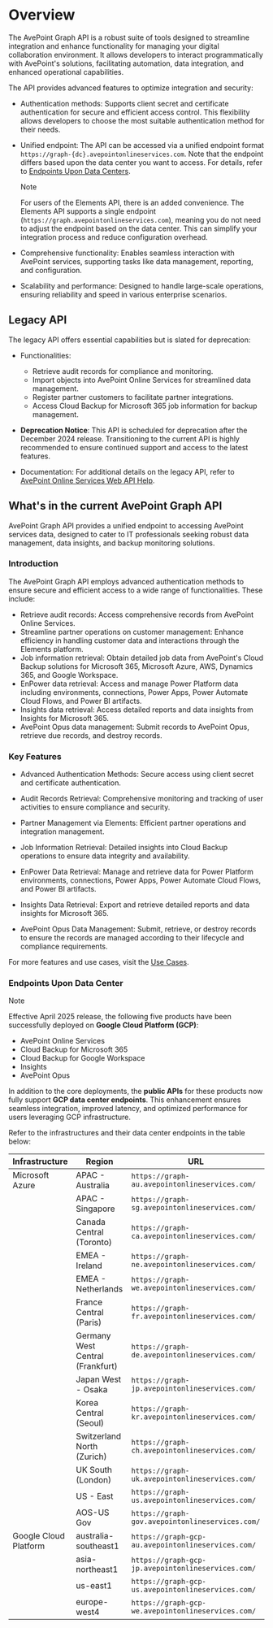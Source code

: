 # Overview

The AvePoint Graph API is a robust suite of tools designed to streamline integration and enhance functionality for managing your digital collaboration environment. It allows developers to interact programmatically with AvePoint's solutions, facilitating automation, data integration, and enhanced operational capabilities.  

The API provides advanced features to optimize integration and security:  

- Authentication methods: Supports client secret and certificate authentication for secure and efficient access control. This flexibility allows developers to choose the most suitable authentication method for their needs.  
- Unified endpoint: The API can be accessed via a unified endpoint format `https://graph-{dc}.avepointonlineservices.com`. Note that the endpoint differs based upon the data center you want to access. For details, refer to [Endpoints Upon Data Centers](#endpoints-upon-data-center). 
  > [!NOTE]
  > For users of the Elements API, there is an added convenience. The Elements API supports a single endpoint (`https://graph.avepointonlineservices.com`), meaning you do not need to adjust the endpoint based on the data center. This can simplify your integration process and reduce configuration overhead.

- Comprehensive functionality: Enables seamless interaction with AvePoint services, supporting tasks like data management, reporting, and configuration.  
- Scalability and performance: Designed to handle large-scale operations, ensuring reliability and speed in various enterprise scenarios.  

## Legacy API  

The legacy API offers essential capabilities but is slated for deprecation:  

- Functionalities:  
  - Retrieve audit records for compliance and monitoring.  
  - Import objects into AvePoint Online Services for streamlined data management.  
  - Register partner customers to facilitate partner integrations.  
  - Access Cloud Backup for Microsoft 365 job information for backup management.  

- **Deprecation Notice**: This API is scheduled for deprecation after the December 2024 release. Transitioning to the current API is highly recommended to ensure continued support and access to the latest features.  
- Documentation: For additional details on the legacy API, refer to [AvePoint Online Services Web API Help](https://avepointcdn.azureedge.net/assets/webhelp/avepoint-online-services-api/index.htm).  

## What's in the current AvePoint Graph API

AvePoint Graph API provides a unified endpoint to accessing AvePoint services data, designed to cater to IT professionals seeking robust data management, data insights, and backup monitoring solutions.  

### Introduction

The AvePoint Graph API employs advanced authentication methods to ensure secure and efficient access to a wide range of functionalities. These include:  

- Retrieve audit records: Access comprehensive records from AvePoint Online Services.  
- Streamline partner operations on customer management: Enhance efficiency in handling customer data and interactions through the Elements platform.  
- Job information retrieval: Obtain detailed job data from AvePoint's Cloud Backup solutions for Microsoft 365, Microsoft Azure, AWS, Dynamics 365, and Google Workspace.  
- EnPower data retrieval: Access and manage Power Platform data including environments, connections, Power Apps, Power Automate Cloud Flows, and Power BI artifacts.  
- Insights data retrieval: Access detailed reports and data insights from Insights for Microsoft 365.  
- AvePoint Opus data management: Submit records to AvePoint Opus, retrieve due records, and destroy records.  

### Key Features

- Advanced Authentication Methods: Secure access using client secret and certificate authentication.  

- Audit Records Retrieval: Comprehensive monitoring and tracking of user activities to ensure compliance and security.  

- Partner Management via Elements: Efficient partner operations and integration management.

- Job Information Retrieval: Detailed insights into Cloud Backup operations to ensure data integrity and availability.  

- EnPower Data Retrieval: Manage and retrieve data for Power Platform environments, connections, Power Apps, Power Automate Cloud Flows, and Power BI artifacts.  

- Insights Data Retrieval: Export and retrieve detailed reports and data insights for Microsoft 365.  

- AvePoint Opus Data Management: Submit, retrieve, or destroy records to ensure the records are managed according to their lifecycle and compliance requirements.  


For more features and use cases, visit the [Use Cases](Use-Cases.md).  

### Endpoints Upon Data Center

>[!NOTE]
>Effective April 2025 release, the following five products have been successfully deployed on **Google Cloud Platform (GCP)**:
>
> - AvePoint Online Services
> - Cloud Backup for Microsoft 365
> - Cloud Backup for Google Workspace
> - Insights
> - AvePoint Opus  
> 
> In addition to the core deployments, the **public APIs** for these products now fully support **GCP data center endpoints**. This enhancement ensures seamless integration, improved latency, and optimized performance for users leveraging GCP infrastructure. 

Refer to the infrastructures and their data center endpoints in the table below: 

|Infrastructure | Region                    | URL                                 |
|---|------------------------------|---------------------------------|
|Microsoft Azure | APAC - Australia          | `https://graph-au.avepointonlineservices.com/`|
|| APAC - Singapore                    | `https://graph-sg.avepointonlineservices.com/`|
|| Canada Central (Toronto)            | `https://graph-ca.avepointonlineservices.com/`|
|| EMEA - Ireland                      | `https://graph-ne.avepointonlineservices.com/` |
|| EMEA - Netherlands                  | `https://graph-we.avepointonlineservices.com/` |
|| France Central (Paris)              | `https://graph-fr.avepointonlineservices.com/` |
|| Germany West Central (Frankfurt)    | `https://graph-de.avepointonlineservices.com/` |
|| Japan West - Osaka                  | `https://graph-jp.avepointonlineservices.com/` |
|| Korea Central (Seoul)               | `https://graph-kr.avepointonlineservices.com/` |
|| Switzerland North (Zurich)          | `https://graph-ch.avepointonlineservices.com/` |
||UK South (London)                   | `https://graph-uk.avepointonlineservices.com/` |
|| US - East                           | `https://graph-us.avepointonlineservices.com/`|
|| AOS-US Gov                           |`https://graph-gov.avepointonlineservices.com/`|
|Google Cloud Platform| australia-southeast1|`https://graph-gcp-au.avepointonlineservices.com/`|
||asia-northeast1|`https://graph-gcp-jp.avepointonlineservices.com/`|
||us-east1|`https://graph-gcp-us.avepointonlineservices.com/`|
||europe-west4|`https://graph-gcp-we.avepointonlineservices.com/`|

